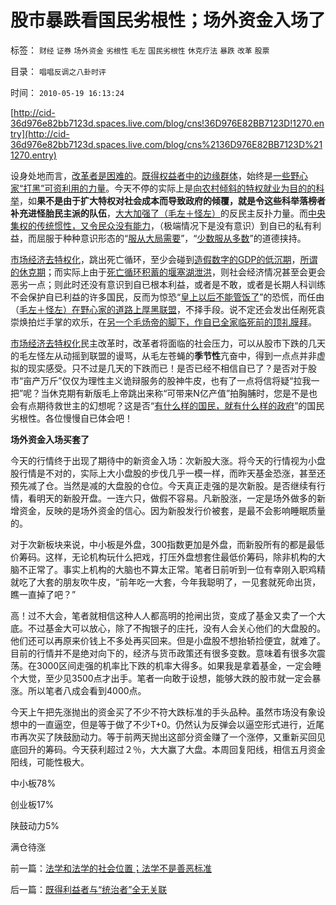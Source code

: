 # 股市暴跌看国民劣根性；场外资金入场了

标签： `财经` `证券` `场外资金` `劣根性` `毛左` `国民劣根性` `休克疗法` `暴跌` `改革` `股票` 

目录： `唱唱反调之八卦时评`

时间： `2010-05-19 16:13:24`

[http://cid-36d976e82bb7123d.spaces.live.com/blog/cns!36D976E82BB7123D!1270.entry](http://cid-36d976e82bb7123d.spaces.live.com/blog/cns%2136D976E82BB7123D%211270.entry)

设身处地而言，[改革者是困难的](http://darthvad.blog.163.com/blog/static/53399470200973023758325/)。[既得权益者中的边缘群体](http://darthvad.blog.sohu.com/132102470.html)，始终是[一些野心家“打黑”可资利用的力量](../../../2010/5/10/马恩毛都是中国传统文化的选择.md)。今天不停的实际上是[向农村倾斜的特权就业为目的的科举](../../../2009/8/25/宗教，科举，罗马角斗士和幸运儿.md)，如**果不是由于扩大特权对社会成本而导致政府的倾覆，就是令这些科举落榜者补充进怪胎民主派的队伍**，[大大加强了（毛左＋怪左）](../../../2009/10/25/特权卫士生产线和怪胎民主派.md)的反民主反扑力量。而[中央集权的传统惯性，又令民众没有能力](../../../2010/5/15/乱世和血性和东亚傻逼大赛史.md)，（极端情况下是没有意识）到自已的私有利益，而屈服于种种意识形态的“[服从大局需要](http://blog.sina.com.cn/s/blog_5563a64d0100cfes.html)”，“[少数服从多数](http://blog.sina.com.cn/s/blog_5563a64d0100h72d.html)”的道德挟持。

[市场经济去特权化](../../../2009/7/19/市场经济去特权化中国经济唯一的出路.md)，跳出死亡循环，至少会碰到[造假数字的GDP的低沉期](../../../2010/3/29/私有化改革过程会有GDP低迷滞胀的过程.md)，[所谓的休克期](../../../2009/10/22/休克反应的损失边界和止损.md)；而实际上由于[死亡循环积蓄的堰塞湖泄洪](../../../2010/5/17/中央集权社会积聚整个社会危机的堰塞湖.md)，则社会经济情况甚至会更会恶劣一点；则此时还没有意识到自已根本利益，或者是不敢，或者是长期人科训练不会保护自已利益的许多国民，反而为惊恐“[皇上以后不能管饭了](../../../2009/3/6/民主就是民众自主本身事务；社区自治的最大风险.md)”的恐慌，而任由（[毛左＋怪左）在野心家的道路上厚黑联盟](../../../2010/5/14/唯恐天下不乱的革命家.md)，不择手段。说不定还会发出任剐死袁崇焕拍烂手掌的欢乐，在[另一个毛炀帝的脚下，作自已全家临死前的顶礼膜拜](../../../2010/5/14/被屠杀的“开明统治者”比横死的昏君多得多.md)。

[市场经济去特权化](../../../2009/7/18/私有化正确的名称是市场经济的去特权化.md)民主改革时，改革者将面临的社会压力，可以从股市下跌的几天的毛左怪左从动摇到联盟的谩骂，从毛左苍蝇的**季节性**亢奋中，得到一点点并非虚拟的现实感受。只不过是几天的下跌而已！是否已经不相信自已了？是否对于股市“亩产万斤”仅仅为理性主义诡辩服务的股神牛皮，也有了一点将信将疑“拉我一把”呢？当休克期有新版毛上帝跳出来称“可带来N亿产值”拍胸脯时，您是不是也会有点期待救世主的幻想呢？这是否“[有什么样的国民，就有什么样的政府](../../../2010/4/15/“反对派”不是“对抗派”.md)”的国民劣根性。各位慢慢自已体会吧！

**场外资金入场买套了**

今天的行情终于出现了期待中的新资金入场：次新股大涨。将今天的行情视为小盘股行情是不对的，实际上大小盘股的步伐几乎一模一样，而昨天基金恐涨，甚至还预先减了仓。当然是减的大盘股的仓位。今天真正走强的是次新股。是否继续有行情，看明天的新股开盘。一连六只，做假不容易。凡新股涨，一定是场外做多的新增资金，反映的是场外资金的信心。因为新股发行价被套，是最不会影响睡眠质量的。

对于次新板块来说，中小板是外盘，300指数更加是外盘，而新股所有的都是最低价筹码。这样，无论机构玩什么把戏，打压外盘想套住最低价筹码，除非机构的大脑不正常了。事实上机构的大脑也不算太正常。笔者日前听到一位有幸刚入职鸡精就吃了大套的朋友吹牛皮，“前年吃一大套，今年我聪明了，一见套就死命出货，瞧一直掉了吧？”

高！过不大会，笔者就相信这种人人都高明的抢闸出货，变成了基金又卖了一个大底。不过基金大可以放心，除了不掏银子的庄托，没有人会关心他们的大盘股的。他们还可以再原来价钱上不多处再买回来。但是小盘股不想抬轿捡便宜，就难了。目前的行情并不是绝对向下的，经济与货币政策还有很多变数。意味着有很多次震荡。在3000区间走强的机率比下跌的机率大得多。如果我是拿着基金，一定会睡个大觉，至少见3500点才出手。笔者一向敢于设想，能够大跌的股市就一定会暴涨。所以笔者八成会看到4000点。

今天上午把先涨抛出的资金买了不少不符大跌标准的手头品种。虽然市场没有象设想中的一直逼空，但是等于做了不少T+0。仍然认为反弹会以逼空形式进行，近尾市再次买了陕鼓励动力。等于前两天抛出这部分资金赚了一个涨停，又重新买回见底回升的筹码。今天获利超过２％，大大赢了大盘。本周回复阳线，相信五月资金阳线，可能性极大。

中小板78%

创业板17%

陕鼓动力5%

满仓待涨



前一篇：[法学和法学的社会位置；法学不是善恶标准](../../../2010/5/18/法学和法学的社会位置；法学不是善恶标准.md)

后一篇：[既得利益者与“统治者”全无关联](../../../2010/5/19/既得利益者与“统治者”全无关联.md)